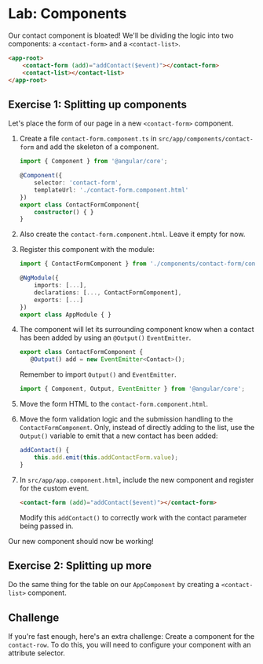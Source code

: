 # Lab: Components

Our contact component is bloated! We'll be dividing the logic into two components: a `<contact-form>` and a `<contact-list>`.

```html
<app-root>
	<contact-form (add)="addContact($event)"></contact-form>
	<contact-list></contact-list>
</app-root>
```

## Exercise 1: Splitting up components

Let's place the form of our page in a new `<contact-form>` component.

1. Create a file `contact-form.component.ts` in `src/app/components/contact-form` and add the skeleton of a component.

    ```ts
    import { Component } from '@angular/core';

    @Component({
        selector: 'contact-form',
        templateUrl: './contact-form.component.html'
    })
    export class ContactFormComponent{
        constructor() { }
    }
    ```

1. Also create the `contact-form.component.html`. Leave it empty for now.

1. Register this component with the module:

    ```ts
	import { ContactFormComponent } from './components/contact-form/contact-form.component';

    @NgModule({
        imports: [...],
        declarations: [..., ContactFormComponent],
        exports: [...]
    })
    export class AppModule { }
    ```

1. The component will let its surrounding component know when a contact has been added by using an `@Output()` `EventEmitter`.
     ```ts
    export class ContactFormComponent {
        @Output() add = new EventEmitter<Contact>();
    ```
    
    Remember to import `Output()` and `EventEmitter`.

    ```ts
    import { Component, Output, EventEmitter } from '@angular/core';
    ```
    
1. Move the form HTML to the `contact-form.component.html`.
1. Move the form validation logic and the submission handling to the `ContactFormComponent`. Only, instead of directly adding to the list, use the `Output()` variable to emit that a new contact has been added:
    ```ts
    addContact() {
        this.add.emit(this.addContactForm.value);
    }
    ```
1. In `src/app/app.component.html`, include the new component and register for the custom event.

    ```html
    <contact-form (add)="addContact($event)"></contact-form>
    ```

    Modify this `addContact()` to correctly work with the contact parameter being passed in.

Our new component should now be working!

## Exercise 2: Splitting up more

Do the same thing for the table on our `AppComponent` by creating a `<contact-list>` component.

## Challenge

If you're fast enough, here's an extra challenge: Create a component for the `contact-row`. To do this, you will need to configure your component with an attribute selector.
